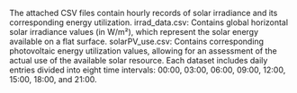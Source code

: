 The attached CSV files contain hourly records of solar irradiance and its corresponding energy utilization. irrad_data.csv: Contains global horizontal solar irradiance values ​​(in W/m²), which represent the solar energy available on a flat surface. solarPV_use.csv: Contains corresponding photovoltaic energy utilization values, allowing for an assessment of the actual use of the available solar resource. Each dataset includes daily entries divided into eight time intervals: 00:00, 03:00, 06:00, 09:00, 12:00, 15:00, 18:00, and 21:00.
